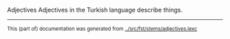 Adjectives
Adjectives in the Turkish language describe things.


* * *
<small>This (part of) documentation was generated from [../src/fst/stems/adjectives.lexc](http://github.com/giellalt/lang-tur/blob/main/../src/fst/stems/adjectives.lexc)</small>